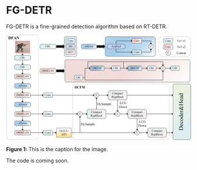 # FG-DETR
FG-DETR is a fine-grained detection algorithm based on RT-DETR.


![The overviwer of FG-DETR](./images/model.jpg)

**Figure 1:** This is the caption for the image.

The code is coming soon.
